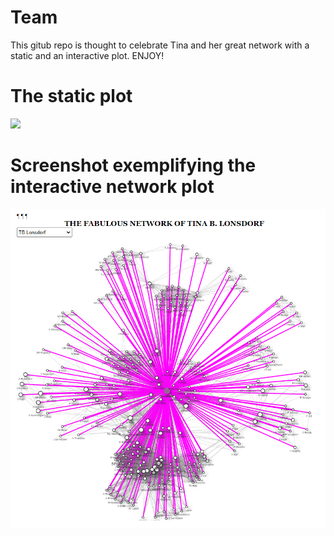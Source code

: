 # Team
This gitub repo is thought to celebrate Tina and her great network with a static and an interactive plot. ENJOY!

# The static plot
<img src="https://github.com/LonsdorfLab/Team/blob/main/Network_Tina_Poster.PNG" width="750"/>

# Screenshot exemplifying the interactive network plot
<img src="https://github.com/LonsdorfLab/Team/blob/main/Network_Tina_interactive_ReadMe.PNG" width="750"/>
